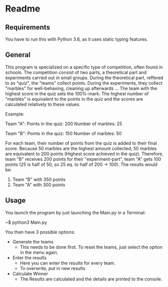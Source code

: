 # Readme

## Requirements

You have to run this with Python 3.6, as it uses static typing features.

## General

This program is specialized on a specific type of competition, often found in schools.
The competition consist of two parts, a theoretical part and experiments carried out in small groups.
During the theoretical part, reffered to as "quiz", the "teams" collect points.
During the experiments, they collect "marbles" for well-behaving, cleaning up afterwards ...
The team with the highest score in the quiz sets the 100%-mark.
The highest number of "marbles" is equivalent to the points in the quiz and the scores
are calculated relatively to these values.

Example:

  Team "A":
    Points in the quiz: 200
    Number of marbles:   25

  Team "B":
    Points in the quiz: 150
    Number of marbles:   50

For each team, their number of points from the quiz is added to their final score.
Because 50 marbles are the highest amount collected, 50 marbles are equivalent to 200 points
(Highest score achieved in the quiz). Therefore, team "B" receives 200 points for their "experiment-part",
team "A" gets 100 points (25 is half of 50, so 25 eq. to half of 200 -> 100).
The results would be:

  1. Team "B" with 350 points
  2. Team "A" with 300 points

## Usage

You launch the program by just launching the Main.py in a Terminal:

  ~$ python3 Main.py

You then have 3 possible options:
  - Generate the teams
    - This needs to be done first. To reset the teams,
      just select the option in the menu again.
  - Enter the results
    - Here you can enter the results for every team.
    - To overwrite, put in new results
  - Calculate Winner
    - The Results are calculated and the details are printed to the console.
